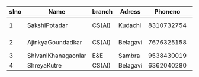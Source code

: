 |slno|Name|branch|Adress|Phoneno|Hobbies|Image|
|----|----|------|-------|-------|-------|-----|
|1|SakshiPotadar|CS(AI)|Kudachi|8310732754|Reading|![1670918665013.jpg](https://user-images.githubusercontent.com/120265160/207259942-9b4532b5-7886-465c-aa11-6798a8521e63.jpg)|
|2|AjinkyaGoundadkar|CS(AI) |Belagavi|7676325158|Sports|![1670919441589.jpg](https://user-images.githubusercontent.com/120265160/207262426-ec0e8978-47dc-4355-8c97-cd0162c907e6.jpg)
|3|ShivaniKhanagaonlar|E&E|Sambra|9538430019|Dancing|
|4|ShreyaKutre|CS(AI) |Belagavi|6362040280|Reading|
